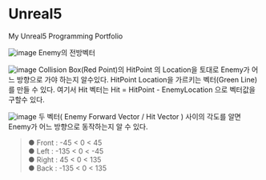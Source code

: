 # Unreal5
My Unreal5 Programming Portfolio


![image](https://github.com/showhohxc/Unreal5/assets/98040028/a0a9db82-8aa7-4b3c-b347-da5ef0592d46)
Enemy의 전방벡터

![image](https://github.com/showhohxc/Unreal5/assets/98040028/9202e8ab-1379-4c63-a9f2-d6a79a6eb5a1)
Collision Box(Red Point)의 HitPoint 의 Location을 토대로 Enemy가 어느 방향으로 가야 하는지 알수있다. 
HitPoint Location을 가르키는 벡터(Green Line)를 만들 수 있다. 여기서 Hit 벡터는 Hit = HitPoint - EnemyLocation 으로 벡터값을 구할수 있다.

![image](https://github.com/showhohxc/Unreal5/assets/98040028/80f43967-66ec-4a57-9a32-30e0b4d80f33)
두 벡터( Enemy Forward Vector / Hit Vector ) 사이의 각도를 알면 Enemy가 어느 방향으로 동작하는지 알 수 있다.
> ● Front : -45 < 0 < 45 </br>
> ● Left : -135 < 0 < -45 </br>
> ● Right : 45 < 0 < 135 </br>
> ● Back : -135 < 0 < 135 </br>

